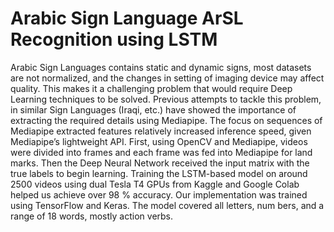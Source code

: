 # Arabic Sign Language ArSL Recognition using LSTM
 Arabic Sign Languages  contains static and dynamic signs, most datasets are not normalized, and  the changes in setting of imaging device may affect quality. This makes  it a challenging problem that would require Deep Learning techniques  to be solved. Previous attempts to tackle this problem, in similar Sign  Languages (Iraqi, etc.) have showed the importance of extracting the  required details using Mediapipe. The focus on sequences of Mediapipe extracted features relatively increased inference speed, given Mediapipe’s  lightweight API. First, using OpenCV and Mediapipe, videos  were divided into frames and each frame was fed into Mediapipe for land marks. Then the Deep Neural Network received the input matrix with  the true labels to begin learning. Training the LSTM-based model on  around 2500 videos using dual Tesla T4 GPUs from Kaggle and Google  Colab helped us achieve over 98 % accuracy. Our implementation was  trained using TensorFlow and Keras. The model covered all letters, num bers, and a range of 18 words, mostly action verbs.
